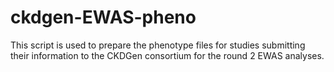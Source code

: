 # ckdgen-EWAS-pheno

This script is used to prepare the phenotype files for studies submitting their information to the CKDGen consortium for the round 2 EWAS analyses.
